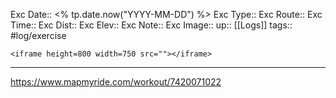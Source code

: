 Exc Date::  <% tp.date.now("YYYY-MM-DD") %>
Exc Type:: 
Exc Route:: 
Exc Time:: 
Exc Dist:: 
Exc Elev:: 
Exc Note:: 
Exc Image:: 
up:: [[Logs]]
tags:: #log/exercise 

`<iframe height=800 width=750 src=""></iframe>`

---



https://www.mapmyride.com/workout/7420071022
